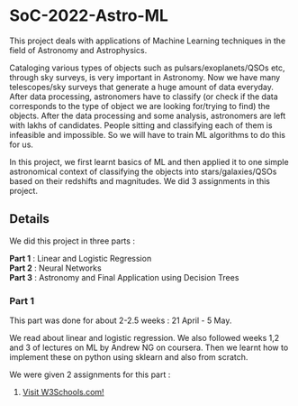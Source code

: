 # SoC-2022-Astro-ML
This project deals with applications of Machine Learning techniques in the field of Astronomy and Astrophysics.

Cataloging various types of objects such as pulsars/exoplanets/QSOs etc, through sky surveys, is very important in Astronomy. Now we have many telescopes/sky surveys that generate a huge amount of data everyday. After data processing, astronomers have to classify (or check if the data corresponds to the type of object we are looking for/trying to find) the objects. After the data processing and some analysis, astronomers are left with lakhs of candidates. People sitting and classifying each of them is infeasible and impossible. So we will have to train ML algorithms to do this for us. 

In this project, we first learnt basics of ML and then applied it to one simple astronomical context of classifying the objects into stars/galaxies/QSOs based on their redshifts and magnitudes. We did 3 assignments in this project.

## Details

We did this project in three parts :

**Part 1** : Linear and Logistic Regression \
**Part 2** : Neural Networks \
**Part 3** : Astronomy and Final Application using Decision Trees

### Part 1 
This part was done for about 2-2.5 weeks : 21 April - 5 May.

We read about linear and logistic regression. We also followed weeks 1,2 and 3 of lectures on ML by Andrew NG on coursera. Then we learnt how to implement these on python using sklearn and also from scratch.

We were given 2 assignments for this part :
1. <a href="">Visit W3Schools.com!</a>
